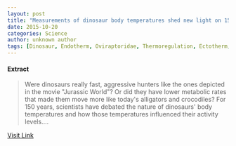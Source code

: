 ```yaml
---
layout: post
title: "Measurements of dinosaur body temperatures shed new light on 150-year debate"
date: 2015-10-20
categories: Science
author: unknown author
tags: [Dinosaur, Endotherm, Oviraptoridae, Thermoregulation, Ectotherm, Tyrannosaurus]
---
```





#### Extract
>Were dinosaurs really fast, aggressive hunters like the ones depicted in the movie "Jurassic World"? Or did they have lower metabolic rates that made them move more like today's alligators and crocodiles? For 150 years, scientists have debated the nature of dinosaurs' body temperatures and how those temperatures influenced their activity levels....



[Visit Link](http://phys.org/news/2015-10-dinosaur-body-temperatures-year-debate.html)


